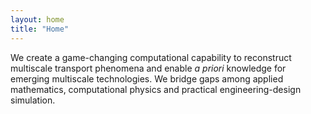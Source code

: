 ```yaml
---
layout: home
title: "Home"
---
```


We create a game-changing computational capability to reconstruct multiscale transport phenomena and enable *a priori* knowledge for emerging multiscale technologies. We bridge gaps among applied mathematics, computational physics and practical engineering-design simulation.
